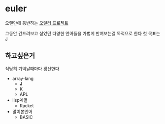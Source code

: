 # euler

오랜만에 등반하는 [오일러 프로젝트](https://projecteuler.net/progress=20chan)

그동안 건드려보고 싶었던 다양한 언어들을 가볍게 만져보는걸 목적으로 한다
첫 목표는 J

## 하고싶은거

적당히 기억날때마다 갱신한다

- array-lang
  - **J**
  - K
  - APL
- lisp계열
  - Racket
- 많이본언어
  - BASIC

